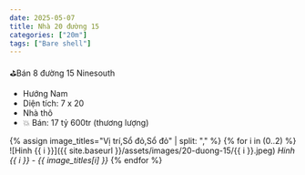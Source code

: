 ```yaml
---
date: 2025-05-07
title: Nhà 20 đường 15
categories: ["20m"]
tags: ["Bare shell"] 
---
```


⛳️Bán 8 đường 15 Ninesouth
- Hướng Nam
- Diện tích: 7 x 20
- Nhà thô
- 💥 Bán: 17 tỷ 600tr (thương lượng)



{% assign image_titles="Vị trí,Sổ đỏ,Sổ đỏ" | split: "," %}
{% for i in (0..2) %}
![Hinh {{ i }}]({{ site.baseurl }}/assets/images/20-duong-15/{{ i }}.jpeg)
_Hinh {{ i }} - {{ image_titles[i] }}_
{% endfor %}
